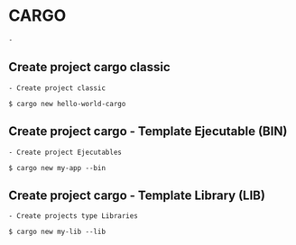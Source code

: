 
# CARGO

    -



## Create project cargo classic 

    - Create project classic

    $ cargo new hello-world-cargo


## Create project cargo - Template Ejecutable (BIN)

    - Create project Ejecutables

    $ cargo new my-app --bin


## Create project cargo - Template Library (LIB)

    - Create projects type Libraries

    $ cargo new my-lib --lib